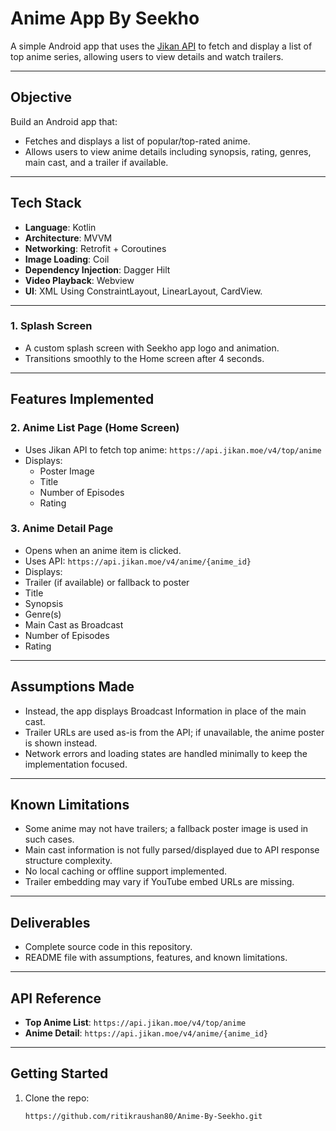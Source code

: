# Anime App By Seekho

A simple Android app that uses the [Jikan API](https://jikan.moe) to fetch and display a list of top anime series, allowing users to view details and watch trailers.

---

## Objective

Build an Android app that:

- Fetches and displays a list of popular/top-rated anime.
- Allows users to view anime details including synopsis, rating, genres, main cast, and a trailer if available.

---

## Tech Stack

- **Language**: Kotlin  
- **Architecture**: MVVM  
- **Networking**: Retrofit + Coroutines  
- **Image Loading**: Coil  
- **Dependency Injection**: Dagger Hilt  
- **Video Playback**: Webview 
- **UI**: XML Using ConstraintLayout, LinearLayout, CardView.

---

### 1. Splash Screen
-  A custom splash screen with Seekho app logo and animation.
-  Transitions smoothly to the Home screen after 4 seconds.

---

## Features Implemented

### 2. Anime List Page (Home Screen)
- Uses Jikan API to fetch top anime: `https://api.jikan.moe/v4/top/anime`
- Displays:
  -  Poster Image
  -  Title
  -  Number of Episodes
  -  Rating

### 3. Anime Detail Page
-  Opens when an anime item is clicked.
-  Uses API: `https://api.jikan.moe/v4/anime/{anime_id}`
-  Displays:
  -  Trailer (if available) or fallback to poster
  -  Title
  -  Synopsis
  -  Genre(s)
  -  Main Cast as Broadcast
  -  Number of Episodes
  -  Rating

---

## Assumptions Made

-  Instead, the app displays Broadcast Information in place of the main cast.
-  Trailer URLs are used as-is from the API; if unavailable, the anime poster is shown instead.
-  Network errors and loading states are handled minimally to keep the implementation focused.

---

## Known Limitations

-  Some anime may not have trailers; a fallback poster image is used in such cases.
-  Main cast information is not fully parsed/displayed due to API response structure complexity.
-  No local caching or offline support implemented. 
-  Trailer embedding may vary if YouTube embed URLs are missing.

---

## Deliverables

-  Complete source code in this repository.
-  README file with assumptions, features, and known limitations.

---

## API Reference

- **Top Anime List**: `https://api.jikan.moe/v4/top/anime`
- **Anime Detail**: `https://api.jikan.moe/v4/anime/{anime_id}` 

---

## Getting Started

1. Clone the repo:
   ```bash
   https://github.com/ritikraushan80/Anime-By-Seekho.git
